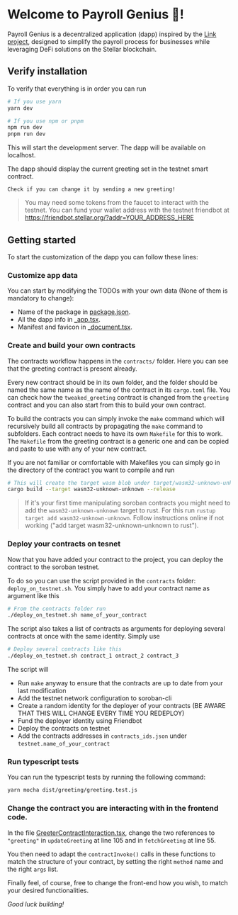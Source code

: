 # Welcome to Payroll Genius 🧠!


Payroll Genius is a decentralized application (dapp) inspired by the [Link project](https://github.com/paltalabs/hack-meridian), designed to simplify the payroll process for businesses while leveraging DeFi solutions on the Stellar blockchain.

## Verify installation

To verify that everything is in order you can run

```bash
# If you use yarn
yarn dev

# If you use npm or pnpm
npm run dev
pnpm run dev
```

This will start the development server. The dapp will be available on localhost. 

The dapp should display the current greeting set in the testnet smart contract. 

`Check if you can change it by sending a new greeting!` 

> You may need some tokens from the faucet to interact with the testnet.
> You can fund your wallet address with the testnet friendbot at
> https://friendbot.stellar.org/?addr=YOUR_ADDRESS_HERE


## Getting started

To start the customization of the dapp you can follow these lines:

### Customize app data

You can start by modifying the TODOs with your own data (None of them is mandatory to change):
- Name of the package in [package.json](package.json).
- All the dapp info in [_app.tsx](src/pages/_app.tsx).
- Manifest and favicon in [_document.tsx](src/pages/_document.tsx).

### Create and build your own contracts

The contracts workflow happens in the `contracts/` folder. Here you can see that the greeting contract is present already.

Every new contract should be in its own folder, and the folder should be named the same name as the name of the contract in its `cargo.toml` file. You can check how the `tweaked_greeting` contract is changed from the `greeting` contract and you can also start from this to build your own contract.

To build the contracts you can simply invoke the `make` command which will recursively build all contracts by propagating the `make` command to subfolders. Each contract needs to have its own `Makefile` for this to work. The `Makefile` from the greeting contract is a generic one and can be copied and paste to use with any of your new contract.

If you are not familiar or comfortable with Makefiles you can simply go in the directory of the contract you want to compile and run 

```bash
# This will create the target wasm blob under target/wasm32-unknown-unknown/release/contract_name.wasm
cargo build --target wasm32-unknown-unknown --release
```

> If it's your first time manipulating soroban contracts you might need to add the `wasm32-unknown-unknown` target to rust. For this run `rustup target add wasm32-unknown-unknown`. Follow instructions online if not working ("add target wasm32-unknown-unknown to rust").

### Deploy your contracts on tesnet

Now that you have added your contract to the project, you can deploy the contract to the soroban testnet.

To do so you can use the script provided in the `contracts` folder: `deploy_on_testnet.sh`. You simply have to add your contract name as argument like this

```bash
# From the contracts folder run
./deploy_on_testnet.sh name_of_your_contract
```

The script also takes a list of contracts as arguments for deploying several contracts at once with the same identity. Simply use 
```bash
# Deploy several contracts like this
./deploy_on_testnet.sh contract_1 ontract_2 contract_3
```

The script will 
- Run `make` anyway to ensure that the contracts are up to date from your last modification
- Add the testnet network configuration to soroban-cli
- Create a random identity for the deployer of your contracts (BE AWARE THAT THIS WILL CHANGE EVERY TIME YOU REDEPLOY)
- Fund the deployer identity using Friendbot
- Deploy the contracts on testnet
- Add the contracts addresses in `contracts_ids.json` under `testnet.name_of_your_contract`


### Run typescript tests

You can run the typescript tests by running the following command:

```bash
yarn mocha dist/greeting/greeting.test.js
```

### Change the contract you are interacting with in the frontend code.

In the file [GreeterContractInteraction.tsx](src/components/web3/GreeterContractInteractions.tsx), change the two references to `"greeting"` in `updateGreeting` at line 105 and in `fetchGreeting` at line 55.

You then need to adapt the `contractInvoke()` calls in these functions to match the structure of your contract, by setting the right `method` name and the right `args` list.

Finally feel, of course, free to change the front-end how you wish, to match your desired functionalities.

*Good luck building!*
